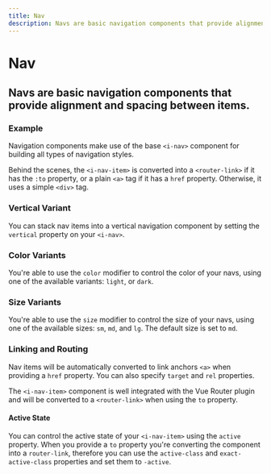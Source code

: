 ```yaml
---
title: Nav
description: Navs are basic navigation components that provide alignment and spacing between items.
---
```


<script setup>
import * as examples from '../../../examples/components/nav'
</script>

# Nav
## Navs are basic navigation components that provide alignment and spacing between items.

### Example
Navigation components make use of the base `<i-nav>` component for building all types of navigation styles. 

<example :component="examples.INavBasicExample" :html="examples.INavBasicExampleHTML"></example>

Behind the scenes, the `<i-nav-item>` is converted into a `<router-link>` if it has the `:to` property, or a plain `<a>` tag if it has a `href` property. Otherwise, it uses a simple `<div>` tag.

### Vertical Variant
You can stack nav items into a vertical navigation component by setting the `vertical` property on your `<i-nav>`.

<example :component="examples.INavVerticalExample" :html="examples.INavVerticalExampleHTML"></example>

### Color Variants
You're able to use the `color` modifier to control the color of your navs, using one of the available variants: `light`, or `dark`. 

<example :component="examples.INavColorVariantsExample" :html="examples.INavColorVariantsExampleHTML"></example>

### Size Variants
You're able to use the `size` modifier to control the size of your navs, using one of the available sizes: `sm`, `md`, and `lg`. The default size is set to `md`.

<example :component="examples.INavSizeVariantsExample" :html="examples.INavSizeVariantsExampleHTML"></example>

### Linking and Routing
Nav items will be automatically converted to link anchors `<a>` when providing a `href` property. You can also specify `target` and `rel` properties.

The `<i-nav-item>` component is well integrated with the Vue Router plugin and will be converted to a `<router-link>` when using the `to` property.

<example :component="examples.INavRoutingExample" :html="examples.INavRoutingExampleHTML"></example>

#### Active State

You can control the active state of your `<i-nav-item>` using the `active` property. When you provide a `to` property you're converting the component into a `router-link`, therefore you can use the `active-class` and `exact-active-class` properties and set them to `-active`.

<example :component="examples.INavStateActiveExample" :html="examples.INavStateActiveExampleHTML"></example>
